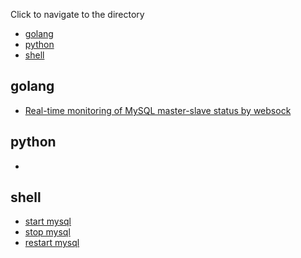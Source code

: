 Click to navigate to the directory

- [golang](#golang)
- [python](#python)
- [shell](#shell)









## golang

- [Real-time monitoring of MySQL master-slave status by websock](https://github.com/hiRainn/coding-treasure-trove/blob/master/golang/master-slave-by-ws.go)




## python

- 








## shell

- [start mysql](https://github.com/hiRainn/coding-treasure-trove/blob/master/shell/mysql/start_mysql.sh)
- [stop mysql](https://github.com/hiRainn/coding-treasure-trove/blob/master/shell/mysql/stop_mysql.sh)
- [restart mysql](https://github.com/hiRainn/coding-treasure-trove/blob/master/shell/mysql/restart_mysql.sh)
